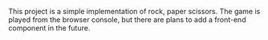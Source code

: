 This project is a simple implementation of rock, paper scissors.
The game is played from the browser console, but there are plans to add a front-end component in the future.